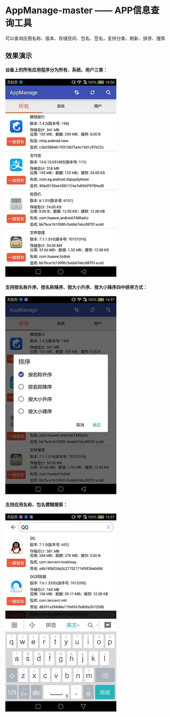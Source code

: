 # AppManage-master —— APP信息查询工具
可以查询应用名称、版本、存储空间、包名、签名，支持分类、刷新、排序、搜索

## 效果演示 ##
#### 设备上的所有应用程序分为所有、系统、用户三类： ####
![](/screenshots/列表.jpg)

#### 支持按名称升序、按名称降序、按大小升序、按大小降序四中排序方式： ####
![](/screenshots/排序.jpg)

#### 支持应用名称、包名模糊搜索： ####
![](/screenshots/搜索.jpg)

